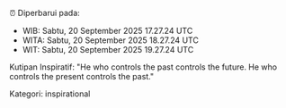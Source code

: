 ⏰ Diperbarui pada:
- WIB: Sabtu, 20 September 2025 17.27.24 UTC
- WITA: Sabtu, 20 September 2025 18.27.24 UTC
- WIT: Sabtu, 20 September 2025 19.27.24 UTC

Kutipan Inspiratif:
"He who controls the past controls the future. He who controls the present controls the past."


Kategori: inspirational

